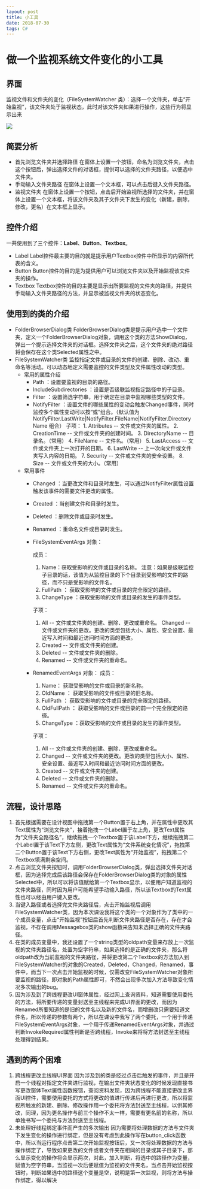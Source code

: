 ```yaml
---
layout: post
title: 小工具
date: 2018-07-30 
tags: C#    
---
```

# 做一个监视系统文件变化的小工具
## 界面
监视文件和文件夹的变化（FileSystemWatcher 类）：选择一个文件夹，单击“开始监视”，该文件夹处于监视状态，此时对该文件夹如果进行操作，这些行为将显示出来

![](/images/C#/1.png)

## 简要分析
* 首先浏览文件夹并选择路径
在窗体上设置一个按钮，命名为浏览文件夹，点击这个按钮后，弹出选择文件的对话框，提供可以选择的文件夹路径，以便选中文件夹。
* 手动输入文件夹路径
在窗体上设置一个文本框，可以点击后键入文件夹路径。
* 监视文件夹
在窗体上设置一个按钮，点击后开始监视所选择的文件夹，并在窗体上设置一个文本框，将该文件夹及其子文件夹下发生的变化（新建，删除，修改，更名）在文本框上显示。

## 控件介绍
一共使用到了三个控件：**Label**、**Button**、**Textbox**。
* Label
Label控件最主要的目的就是提示用户Textbox控件中所显示的内容所代表的含义。
* Button
Button控件的目的是为提供用户可以浏览文件夹以及开始监视该文件夹的操作。
* Textbox
Textbox控件的目的主要是显示出所要监视的文件夹的路径，并提供手动输入文件夹路径的方法，并显示被监视文件夹的状态变化。

## 使用到的类的介绍
* FolderBrowserDialog类
FolderBrowserDialog类是提示用户选中一个文件夹，定义一个FolderBrowserDialog对象，调用这个类的方法ShowDialog，弹出一个提示选择文件夹的对话框。选择文件夹之后，这个文件夹的绝对路径将会保存在这个类Selected属性之中。
* FileSystemWatcher类
监控指定文件或目录的文件的创建、删除、改动、重命名等活动。可以动态地定义需要监控的文件类型及文件属性改动的类型。
  * 常用的属性介绍
    * Path ：设置要监视的目录的路径。
    * IncludeSubdirectories ：设置是否级联监视指定路径中的子目录。
    * Filter ：设置筛选字符串，用于确定在目录中监视哪些类型的文件。
    * NotifyFilter ：设置文件的哪些属性的变动会触发Changed事件，同时监控多个属性变动可以按“或”组合。（默认值为NotifyFilter.LastWrite|NotifyFilter.FileName|NotifyFilter.DirectoryName 组合）
    子项： 
          1. Attributes     --  文件或文件夹的属性。
          2. CreationTime   --  文件或文件夹的创建时间。
          3. DirectoryName  --  目录名。（常用）
          4. FileName       --  文件名。（常用）
          5. LastAccess     --  文件或文件夹上一次打开的日期。
          6. LastWrite      --  上一次向文件或文件夹写入内容的日期。
          7. Security       --  文件或文件夹的安全设置。
          8. Size           --  文件或文件夹的大小。（常用）
  * 常用事件
    * Changed  ：当更改文件和目录时发生，可以通过NotifyFilter属性设置触发该事件的需要文件更改的属性。
    * Created  ：当创建文件和目录时发生。
    * Deleted  ：删除文件或目录时发生。
    * Renamed  ：重命名文件或目录时发生。
    * FileSystemEventArgs 对象：
  
        成员： 
      1. Name：获取受影响的文件或目录的名称。 注意：如果是级联监控子目录的话，该值为从监控目录的下个目录到受影响的文件的路径，而不只是受影响的文件名。
      2. FullPath ： 获取受影响的文件或目录的完全限定的路径。 
      3. ChangeType ：获取受影响的文件或目录的发生的事件类型。

        子项： 
      1.  All  -- 文件或文件夹的创建、删除、更改或重命名。
          Changed  -- 文件或文件夹的更改。更改的类型包括大小、属性、安全设置、最近写入时间和最近访问时间方面的更改。
      2. Created  -- 文件或文件夹的创建。
      3. Deleted  --  文件或文件夹的删除。
      4. Renamed  --  文件或文件夹的重命名。

    * RenamedEventArgs 对象：
       成员： 
       1. Name：           获取受影响的文件或目录的新名称。
       2. OldName ：    获取受影响的文件或目录的旧名称。
       3. FullPath ：      获取受影响的文件或目录的完全限定的路径。
       4. OldFullPath ： 获取受影响的文件或目录的前一个完全限定的路径。
       5. ChangeType ：获取受影响的文件或目录的发生的事件类型。

       子项： 
       1. All      -- 文件或文件夹的创建、删除、更改或重命名。
       2. Changed  -- 文件或文件夹的更改。更改的类型包括大小、属性、安全设置、最近写入时间和最近访问时间方面的更改。
       3. Created  -- 文件或文件夹的创建。
       4. Deleted  --  文件或文件夹的删除。
       5. Renamed  --  文件或文件夹的重命名。

## 流程，设计思路

1. 首先根据需要在设计视图中拖拽第一个Button置于右上角，并在属性中更改其Text属性为“浏览文件夹”，接着拖拽一个Label置于左上角，更改Text属性为“文件夹全路径名”，继续拖拽一个Textbox置于该Label下方，继续拖拽第二个Label置于该Text下方左侧，更改Text属性为“文件系统变化情况”，拖拽第二个Button置于该Text下方右侧，更改Text属性为“开始监视”，拖拽第二个Textbox填满剩余空间。
2. 点击浏览文件夹按钮时，调用FolderBrowserDialog类，弹出选择文件夹对话框，因为选择完成后该路径会保存在FolderBrowserDialog类的对象的属性Selected中，所以可以将该值赋给第一个Textbox显示，以便用户知道监视的文件夹路径，同时因为用户可能希望手动输入路径，所以该Textbox的Text属性也可以经由用户键入更改。
3. 当键入路径或者选择完文件夹路径后，点击开始监视后调用FileSystemWatcher类，因为本次课设我将这个类的一个对象作为了类中的一个成员变量，点击“开始监视”按钮后首先判断文件夹路径是否存在，存在才会监视，不存在调用Messagebox类的show函数来告知未选择正确的文件夹路径。
4. 在类的成员变量中，我还设置了一个string类型的oldpath变量来存放上一次监视的文件夹路径名，处置为空字符串，如果选择的是正确的文件夹，那么将oldpath改为当前监视的文件夹路径，并将更改第二个Textbox的方法加入到FileSystemWatcher的对象的Created，Deleted，Changed，Renamed，事件中，而当下一次点击开始监视的时候，仅需改变FileSystemWatcher对象所要监视的路径，即对象的Path属性即可，不然会出现多次加入方法导致变化情况多次输出的bug。
5. 因为涉及到了跨线程更改UI窗体属性，经过网上查询资料，知道需要使用委托的方法，将所要传递的变量封送至主线程来完成UI界面的更改，而因为Renamed所要知道的是旧的文件名以及新的文件名，而增删改只需要知道文件名，所以传递的参数有两个，所以在课设中我写了两个委托，一个用于传递FileSystemEventArgs对象，一个用于传递RenamedEventArgs对象，并通过判断InvokeRequired属性判断是否跨线程，Invoke来将将方法封送至主线程处理得到结果。

## 遇到的两个困难
1. 跨线程更改主线程UI界面
因为涉及到的类是经过点击后触发的事件，并且是开启一个线程对指定文件夹进行监视，在输出文件夹状态变化的时候发现直接书写更改窗体Text属性函数报错，查阅资料发现，因为跨线程不能直接更改主界面UI控件，需要使用委托的方式将更改的值进行传递后再进行更改，所以将监视所触发的新建、删除、修改操作用一个委托将方法封送至主线程，以供其修改，同理，因为更名操作与前三个操作不太一样，需要有更名前的名称，所以单独书写一个委托与方法封送至主线程。
2. 未处理好线程绑定事件而产生的多次输出
因为需要将处理数据的方法与文件夹下发生变化的操作进行绑定，但是没有考虑到此操作写在button_click函数中，所以当运行程序点击第二次开始监视按钮后，又一次将处理数据的方法与操作绑定了，导致如果更改的文件或者文件夹在相同的目录或其子目录下，那么显示变化的操作将会显示两次，对此，加入判断，将选中的路径作为变量，赋值为空字符串，当监视一次后便赋值为监视的文件夹名，当点击开始监视按钮时，判断如果选中的路径这个变量是空，说明是第一次监视，则将方法与操作绑定，得以解决





